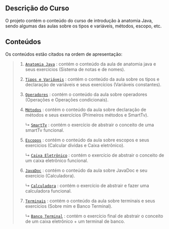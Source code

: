 ## Descrição do Curso

O projeto contém o conteúdo do curso de introdução à anatomia Java, sendo algumas das aulas sobre os tipos e variáveis, métodos, escopo, etc. 

## Conteúdos

Os conteúdos estão citados na ordem de apresentação:

> 1. [`Anatomia Java`](https://github.com/jsrbrt/Dio-java-basico/tree/main/2-java-anatomia-classes/src/edu/roberto/aula1AnatomiaJava) : contém o conteúdo da aula de anatomia java e seus exercícios (Sistema de notas e de nomes).
> 2. [`Tipos e Variáveis`](https://github.com/jsrbrt/Dio-java-basico/tree/main/2-java-anatomia-classes/src/edu/roberto/aula2TiposVariaveis) : contém o conteúdo da aula sobre os tipos e declaração de variáveis e seus exercícios (Variáveis constantes).
> 3. [`Operadores`](https://github.com/jsrbrt/Dio-java-basico/tree/main/2-java-anatomia-classes/src/edu/roberto/aula3Operadores) : contém o conteúdo da aula sobre operadores (Operações e Operações condicionais).
> 4. [`Métodos`](https://github.com/jsrbrt/Dio-java-basico/tree/main/2-java-anatomia-classes/src/edu/roberto/aula4Metodos) : contém o conteúdo da aula sobre declaração  de métodos e seus exercícios (Primeiros métodos e SmartTv).
> 
>    ↳ [`SmartTv`](https://github.com/jsrbrt/Dio-java-basico/tree/main/2-java-anatomia-classes/src/edu/roberto/aula4Metodos/SmartTv) : contém o exercício de abstrair o conceito de uma smartTv funcional.
> 5. [`Escopos`](https://github.com/jsrbrt/Dio-java-basico/tree/main/2-java-anatomia-classes/src/edu/roberto/aula5Escopos) : contém o conteúdo da aula sobre escopos e seus exercícios (Calcular dividas e Caixa eletrônico).
> 
>    ↳ [`Caixa Eletrônico`](https://github.com/jsrbrt/Dio-java-basico/tree/main/2-java-anatomia-classes/src/edu/roberto/aula5Escopos/CaixaEletronico) : contém o exercício de abstrair o conceito de um caixa eletrônico funcional.
> 6. [`JavaDoc`](https://github.com/jsrbrt/Dio-java-basico/tree/main/2-java-anatomia-classes/src/edu/roberto/aula6JavaDoc) : contém o conteúdo da aula sobre JavaDoc e seu exercício (Calculadora).
> 
>    ↳ [`Calculadora`](https://github.com/jsrbrt/Dio-java-basico/tree/main/2-java-anatomia-classes/src/edu/roberto/aula6JavaDoc/Calculadora) : contém o exercício de abstrair e fazer uma calculadora funcional.
> 7. [`Terminais`](https://github.com/jsrbrt/Dio-java-basico/tree/main/2-java-anatomia-classes/src/edu/roberto/aula7Terminais) : contém o conteúdo da aula sobre terminais e seus exercícios (Sobre mim e Banco Terminal).
> 
>    ↳ [`Banco Terminal`](https://github.com/jsrbrt/Dio-java-basico/tree/main/2-java-anatomia-classes/src/edu/roberto/aula7Terminais/BancoTerminal) : contém o exercício final de abstrair o conceito de um caixa eletrônico + um terminal de banco.

